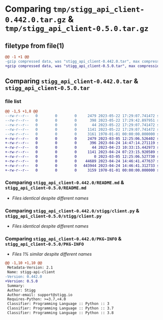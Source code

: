 # Comparing `tmp/stigg_api_client-0.442.0.tar.gz` & `tmp/stigg_api_client-0.5.0.tar.gz`

## filetype from file(1)

```diff
@@ -1 +1 @@
-gzip compressed data, was "stigg_api_client-0.442.0.tar", max compression
+gzip compressed data, was "stigg_api_client-0.5.0.tar", max compression
```

## Comparing `stigg_api_client-0.442.0.tar` & `stigg_api_client-0.5.0.tar`

### file list

```diff
@@ -1,5 +1,8 @@
--rw-r--r--   0        0        0     2479 2023-05-22 17:29:07.741472 stigg_api_client-0.442.0/README.md
--rw-r--r--   0        0        0      398 2023-05-22 17:29:42.897951 stigg_api_client-0.442.0/pyproject.toml
--rw-r--r--   0        0        0       44 2023-05-22 17:29:07.741472 stigg_api_client-0.442.0/stigg/__init__.py
--rw-r--r--   0        0        0     1141 2023-05-22 17:29:07.741472 stigg_api_client-0.442.0/stigg/client.py
--rw-r--r--   0        0        0     3161 1970-01-01 00:00:00.000000 stigg_api_client-0.442.0/PKG-INFO
+-rw-r--r--   0        0        0     2479 2023-03-05 12:25:06.526402 stigg_api_client-0.5.0/README.md
+-rw-r--r--   0        0        0      396 2023-04-24 14:47:14.271119 stigg_api_client-0.5.0/pyproject.toml
+-rw-r--r--   0        0        0       44 2023-04-23 10:33:15.442973 stigg_api_client-0.5.0/stigg/__init__.py
+-rw-r--r--   0        0        0     1141 2023-04-24 07:23:15.920589 stigg_api_client-0.5.0/stigg/client.py
+-rw-r--r--   0        0        0        0 2023-03-05 12:25:06.527730 stigg_api_client-0.5.0/stigg/generated/__init__.py
+-rw-r--r--   0        0        0    44689 2023-04-24 14:46:41.477637 stigg_api_client-0.5.0/stigg/generated/operations.py
+-rw-r--r--   0        0        0   443944 2023-04-24 14:46:41.312733 stigg_api_client-0.5.0/stigg/generated/schema.py
+-rw-r--r--   0        0        0     3159 1970-01-01 00:00:00.000000 stigg_api_client-0.5.0/PKG-INFO
```

### Comparing `stigg_api_client-0.442.0/README.md` & `stigg_api_client-0.5.0/README.md`

 * *Files identical despite different names*

### Comparing `stigg_api_client-0.442.0/stigg/client.py` & `stigg_api_client-0.5.0/stigg/client.py`

 * *Files identical despite different names*

### Comparing `stigg_api_client-0.442.0/PKG-INFO` & `stigg_api_client-0.5.0/PKG-INFO`

 * *Files 1% similar despite different names*

```diff
@@ -1,10 +1,10 @@
 Metadata-Version: 2.1
 Name: stigg-api-client
-Version: 0.442.0
+Version: 0.5.0
 Summary: 
 Author: Stigg
 Author-email: support@stigg.io
 Requires-Python: >=3.7,<4.0
 Classifier: Programming Language :: Python :: 3
 Classifier: Programming Language :: Python :: 3.7
 Classifier: Programming Language :: Python :: 3.8
```


